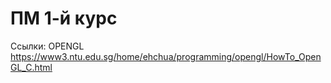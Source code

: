 # ПМ 1-й курс
Ссылки:
OPENGL https://www3.ntu.edu.sg/home/ehchua/programming/opengl/HowTo_OpenGL_C.html
